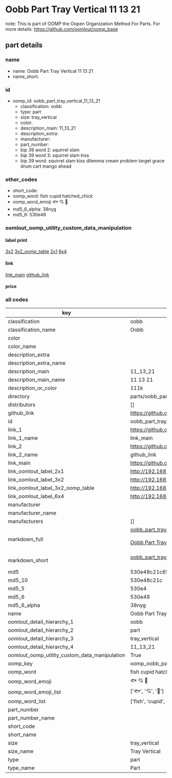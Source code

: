 # Oobb Part Tray Vertical 11 13 21  

note: This is part of OOMP the Oopen Organization Method For Parts. For more details: https://github.com/oomlout/oomp_base

##  part details





### name
* name: Oobb Part Tray Vertical 11 13 21
* name_short: 
### id
* oomp_id: oobb_part_tray_vertical_11_13_21
  * classification: oobb
  * type: part
  * size: tray_vertical
  * color: 
  * description_main: 11_13_21
  * description_extra: 
  * manufacturer: 
  * part_number: 
  * bip 39 word 2: squirrel slam
  * bip 39 word 3: squirrel slam kiss
  * bip 39 word: squirrel slam kiss dilemma cream problem target grace drum cart mango ahead

### other_codes
* short_code: 
* oomp_word: fish cupid hatched_chick
* oomp_word_emoji :fish: :cupid: :hatched_chick:
* md5_6_alpha: 38nyg
* md5_6: 530e48






### oomlout_oomp_utility_custom_data_manipulation
#### label print
[3x2](http://192.168.1.245:1112/?label=oomp%2038nyg)
[3x2_oomp_table](http://192.168.1.107:1112/?label=oomp%2038nyg)
[2x1](http://192.168.1.242:1112/?label=oomp%2038nyg)
[6x4](http://192.168.1.55:1112/?label=oomp%2038nyg)    

#### link

[link_main](https://github.com/oomlout/oomlout_oomp_current_version_messy/tree/main/parts/oobb_part_tray_vertical_11_13_21) [github_link](https://github.com/oomlout/oomlout_oomp_part_src/tree/main/parts/oobb_part_tray_vertical_11_13_21)                             

#### price







### all codes 
| key | value |  
| --- | --- |  
| classification | oobb |  
| classification_name | Oobb |  
| color |  |  
| color_name |  |  
| description_extra |  |  
| description_extra_name |  |  
| description_main | 11_13_21 |  
| description_main_name | 11 13 21 |  
| description_or_color | 111k |  
| directory | parts/oobb_part_tray_vertical_11_13_21 |  
| distributors | [] |  
| github_link | https://github.com/oomlout/oomlout_oomp_part_src/tree/main/parts/oobb_part_tray_vertical_11_13_21 |  
| id | oobb_part_tray_vertical_11_13_21 |  
| link_1 | https://github.com/oomlout/oomlout_oomp_current_version_messy/tree/main/parts/oobb_part_tray_vertical_11_13_21 |  
| link_1_name | link_main |  
| link_2 | https://github.com/oomlout/oomlout_oomp_part_src/tree/main/parts/oobb_part_tray_vertical_11_13_21 |  
| link_2_name | github_link |  
| link_main | https://github.com/oomlout/oomlout_oomp_current_version_messy/tree/main/parts/oobb_part_tray_vertical_11_13_21 |  
| link_oomlout_label_2x1 | http://192.168.1.242:1112/?label=oomp%2038nyg |  
| link_oomlout_label_3x2 | http://192.168.1.245:1112/?label=oomp%2038nyg |  
| link_oomlout_label_3x2_oomp_table | http://192.168.1.107:1112/?label=oomp%2038nyg |  
| link_oomlout_label_6x4 | http://192.168.1.55:1112/?label=oomp%2038nyg |  
| manufacturer |  |  
| manufacturer_name |  |  
| manufacturers | [] |  
| markdown_full | [oobb_part_tray_vertical_11_13_21](https://github.com/oomlout/oomlout_oomp_current_version_messy/tree/main/parts/oobb_part_tray_vertical_11_13_21)<br>[](https://github.com/oomlout/oomlout_oomp_current_version_messy/tree/main/parts/oobb_part_tray_vertical_11_13_21)<br>[Oobb Part Tray Vertical 11 13 21](https://github.com/oomlout/oomlout_oomp_current_version_messy/tree/main/parts/oobb_part_tray_vertical_11_13_21)<br><br> |  
| markdown_short | [oobb_part_tray_vertical_11_13_21](https://github.com/oomlout/oomlout_oomp_current_version_messy/tree/main/parts/oobb_part_tray_vertical_11_13_21)<br><br> |  
| md5 | 530e48c21c657bbead9973e2f5b2c69d |  
| md5_10 | 530e48c21c |  
| md5_5 | 530e4 |  
| md5_6 | 530e48 |  
| md5_6_alpha | 38nyg |  
| name | Oobb Part Tray Vertical 11 13 21 |  
| oomlout_detail_hierarchy_1 | oobb |  
| oomlout_detail_hierarchy_2 | part |  
| oomlout_detail_hierarchy_3 | tray_vertical |  
| oomlout_detail_hierarchy_4 | 11_13_21 |  
| oomlout_oomp_utility_custom_data_manipulation | True |  
| oomp_key | oomp_oobb_part_tray_vertical_11_13_21 |  
| oomp_word | fish cupid hatched_chick |  
| oomp_word_emoji | :fish: :cupid: :hatched_chick: |  
| oomp_word_emoji_list | [':fish:', ':cupid:', ':hatched_chick:'] |  
| oomp_word_list | ['fish', 'cupid', 'hatched_chick'] |  
| part_number |  |  
| part_number_name |  |  
| short_code |  |  
| short_name |  |  
| size | tray_vertical |  
| size_name | Tray Vertical |  
| type | part |  
| type_name | Part |  
